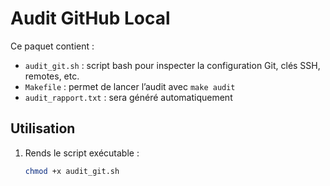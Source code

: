 # Audit GitHub Local

Ce paquet contient :
- `audit_git.sh` : script bash pour inspecter la configuration Git, clés SSH, remotes, etc.
- `Makefile` : permet de lancer l’audit avec `make audit`
- `audit_rapport.txt` : sera généré automatiquement

## Utilisation

1. Rends le script exécutable :
   ```bash
   chmod +x audit_git.sh
